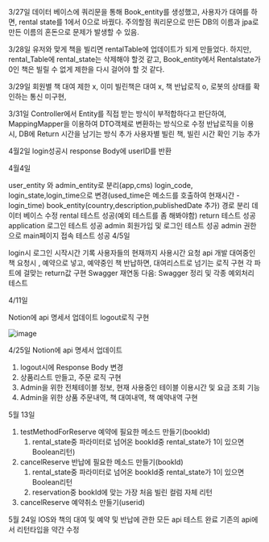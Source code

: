 3/27일 데이터 베이스에 쿼리문을 통해 Book_entity를 생성했고, 사용자가 대여를 하면, rental state를 1에서 0으로 바꿨다. 주의할점 쿼리문으로 만든 DB의 이름과 jpa로 만든 이름의 혼돈으로 문제가 발생할 수 있음.

3/28일 유저와 맞게 책을 빌리면 rentalTable에 업데이트가 되게 만들었다. 하지만, rental_Table에 rental_state는 삭제해야 할것 같고, Book_entity에서 Rentalstate가 0인 책은 빌릴 수 없게 제한을 다시 걸어야 할 것 같다.

3/29일 회원별 책 대여 제한 x, 이미 빌린책은 대여 x, 책 반납로직 o, 로봇의 상태를 확인하는 통신 미구현,

3/31일 Controller에서 Entity를 직접 받는 방식이 부적합하다고 판단하여, MappingMapper을 이용하여 DTO객체로 변환하는 방식으로 수정 반납로직을 이용시, DB에 Return 시간을 남기는 방식 추가 사용자별 빌린 책, 빌린 시간 확인 기능 추가

4월2일 login성공시 response Body에 userID를 반환

4월4일

user_entity 와 admin_entity로 분리(app,cms)
login_code, login_state,login_time으로 변경(used_time은 메소드를 호출하여 현재시간 - login_time)
book_entity(country,description,publishedDate 추가)
경로 분리
데이터 베이스 수정
rental 테스트 성공(예외 테스트를 좀 해봐야함)
return 테스트 성공
application 로그인 테스트 성공
admin 회원가입 및 로그인 테스트 성공
admin 권한으로 main페이지 접속 테스트 성공
4/5일

login시 로그인 시작시간 기록
사용자들의 현재까지 사용시간 요청 api 개발
대여중인 책 요청시 , 예약으로 넣고, 예약중인 책 반납하면, 대여리스트로 넘기는 로직 구현
각 파트에 걸맞는 return값 구현
Swagger 재연동
다음: Swagger 정리 및 각종 예외처리 테스트

4/11일

Notion에 api 명세서 업데이트
logout로직 구현



![image](https://github.com/Robomance-BTY/BTY_Server/assets/118197691/1f25109a-653f-4402-a571-dfb02f01d299)



4/25일
Notion에 api 명세서 업데이트
1. logout시에 Response Body 변경
2. 상품리스트 만들고, 주문 로직 구현
3. Admin을 위한 전체테이블 정보, 현재 사용중인 테이블 이용시간 및 요금 조회 기능
4. Admin을 위한 상품 주문내역, 책 대여내역, 책 예약내역 구현

5월 13일
1. testMethodForReserve 예약에 필요한 메소드 만들기(bookId)
    1. rental_state중 파라미터로 넘어온 bookId중 rental_state가 1이 있으면 Boolean리턴)
2. cancelReserve 반납에 필요한 메소드 만들기(bookId)
    1. rental_state중 파라미터로 넘어온 bookId중 rental_state가 1이 있으면 Boolean리턴
    2. reservation중 bookId에 맞는 가장 처음 빌린 컬럼 자체 리턴
3. cancelReserve 예약취소 만들기(userid)
      

5월 24일
IOS와 책의 대여 및 예약 및 반납에 관한 모든 api 테스트 완료
기존의 api에서 리턴타입을 약간 수정
